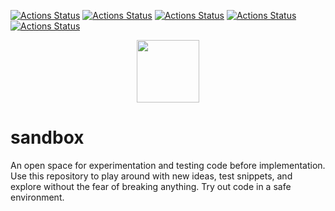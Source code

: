 [![Actions Status](https://github.com/SanderSchott/sandbox/workflows/MacOS/badge.svg)](https://github.com/SanderSchott/sandbox/actions)
[![Actions Status](https://github.com/SanderSchott/sandbox/workflows/Windows/badge.svg)](https://github.com/SanderSchott/sandbox/actions)
[![Actions Status](https://github.com/SanderSchott/sandbox/workflows/Ubuntu/badge.svg)](https://github.com/SanderSchott/sandbox/actions)
[![Actions Status](https://github.com/SanderSchott/sandbox/workflows/Style/badge.svg)](https://github.com/SanderSchott/sandbox/actions)
[![Actions Status](https://github.com/SanderSchott/sandbox/workflows/Install/badge.svg)](https://github.com/SanderSchott/sandbox/actions)
<!-- [![codecov](https://codecov.io/gh/SanderSchott/sandbox/branch/master/graph/badge.svg)](https://codecov.io/gh/SanderSchott/sandbox) -->

<p align="center">
  <img src="https://www.mines.edu/wp-content/uploads/assets/logo_eee_rev_4c_r.png" height="100" width="auto" />
</p>

# sandbox

An open space for experimentation and testing code before implementation. Use this repository to play around with new ideas, test snippets, and explore without the fear of breaking anything. Try out code in a safe environment.